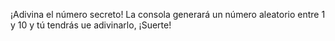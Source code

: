 ¡Adivina el número secreto! La consola generará un número aleatorio entre 1 y 10 y tú tendrás ue adivinarlo, ¡Suerte!
